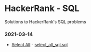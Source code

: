 # HackerRank - SQL

Solutions to HackerRank's SQL problems

### 2021-03-14

- [Select All](https://www.hackerrank.com/challenges/select-all-sql/problem) - [select_all_sql.sql](select_all_sql.sql)
